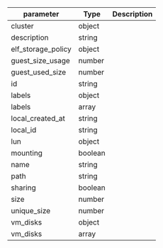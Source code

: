 | parameter | Type | Description |
| ----------- | ----------- |----------- |
| cluster  |  object  |    |
| description  |  string  |    |
| elf_storage_policy  |  object  |    |
| guest_size_usage  |  number  |    |
| guest_used_size  |  number  |    |
| id  |  string  |    |
| labels  |  object  |    |
| labels  |  array  |    |
| local_created_at  |  string  |    |
| local_id  |  string  |    |
| lun  |  object  |    |
| mounting  |  boolean  |    |
| name  |  string  |    |
| path  |  string  |    |
| sharing  |  boolean  |    |
| size  |  number  |    |
| unique_size  |  number  |    |
| vm_disks  |  object  |    |
| vm_disks  |  array  |    |